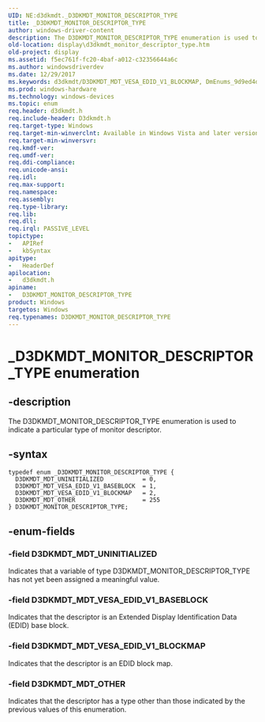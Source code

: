 ```yaml
---
UID: NE:d3dkmdt._D3DKMDT_MONITOR_DESCRIPTOR_TYPE
title: _D3DKMDT_MONITOR_DESCRIPTOR_TYPE
author: windows-driver-content
description: The D3DKMDT_MONITOR_DESCRIPTOR_TYPE enumeration is used to indicate a particular type of monitor descriptor.
old-location: display\d3dkmdt_monitor_descriptor_type.htm
old-project: display
ms.assetid: f5ec761f-fc20-4baf-a012-c32356644a6c
ms.author: windowsdriverdev
ms.date: 12/29/2017
ms.keywords: d3dkmdt/D3DKMDT_MDT_VESA_EDID_V1_BLOCKMAP, DmEnums_9d9ed4df-33cf-403a-96dd-c0745426daf1.xml, D3DKMDT_MONITOR_DESCRIPTOR_TYPE enumeration [Display Devices], d3dkmdt/D3DKMDT_MDT_VESA_EDID_V1_BASEBLOCK, d3dkmdt/D3DKMDT_MDT_OTHER, d3dkmdt/D3DKMDT_MONITOR_DESCRIPTOR_TYPE, D3DKMDT_MDT_VESA_EDID_V1_BLOCKMAP, display.d3dkmdt_monitor_descriptor_type, D3DKMDT_MDT_VESA_EDID_V1_BASEBLOCK, D3DKMDT_MONITOR_DESCRIPTOR_TYPE, D3DKMDT_MDT_OTHER, D3DKMDT_MDT_UNINITIALIZED, d3dkmdt/D3DKMDT_MDT_UNINITIALIZED, _D3DKMDT_MONITOR_DESCRIPTOR_TYPE
ms.prod: windows-hardware
ms.technology: windows-devices
ms.topic: enum
req.header: d3dkmdt.h
req.include-header: D3dkmdt.h
req.target-type: Windows
req.target-min-winverclnt: Available in Windows Vista and later versions of the Windows operating systems.
req.target-min-winversvr: 
req.kmdf-ver: 
req.umdf-ver: 
req.ddi-compliance: 
req.unicode-ansi: 
req.idl: 
req.max-support: 
req.namespace: 
req.assembly: 
req.type-library: 
req.lib: 
req.dll: 
req.irql: PASSIVE_LEVEL
topictype: 
-	APIRef
-	kbSyntax
apitype: 
-	HeaderDef
apilocation: 
-	d3dkmdt.h
apiname: 
-	D3DKMDT_MONITOR_DESCRIPTOR_TYPE
product: Windows
targetos: Windows
req.typenames: D3DKMDT_MONITOR_DESCRIPTOR_TYPE
---
```


# _D3DKMDT_MONITOR_DESCRIPTOR_TYPE enumeration


## -description


The D3DKMDT_MONITOR_DESCRIPTOR_TYPE enumeration is used to indicate a particular type of monitor descriptor.


## -syntax


````
typedef enum _D3DKMDT_MONITOR_DESCRIPTOR_TYPE { 
  D3DKMDT_MDT_UNINITIALIZED           = 0,
  D3DKMDT_MDT_VESA_EDID_V1_BASEBLOCK  = 1,
  D3DKMDT_MDT_VESA_EDID_V1_BLOCKMAP   = 2,
  D3DKMDT_MDT_OTHER                   = 255
} D3DKMDT_MONITOR_DESCRIPTOR_TYPE;
````


## -enum-fields




### -field D3DKMDT_MDT_UNINITIALIZED

Indicates that a variable of type D3DKMDT_MONITOR_DESCRIPTOR_TYPE has not yet been assigned a meaningful value.


### -field D3DKMDT_MDT_VESA_EDID_V1_BASEBLOCK

Indicates that the descriptor is an Extended Display Identification Data (EDID) base block.


### -field D3DKMDT_MDT_VESA_EDID_V1_BLOCKMAP

Indicates that the descriptor is an EDID block map.


### -field D3DKMDT_MDT_OTHER

Indicates that the descriptor has a type other than those indicated by the previous values of this enumeration.

